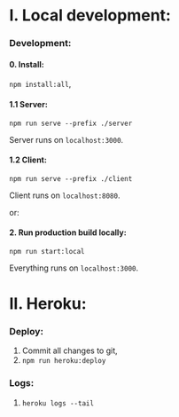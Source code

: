 # I. Local development:

### Development:

#### 0. Install:

`npm install:all`,

#### 1.1 Server:

`npm run serve --prefix ./server`

Server runs on `localhost:3000`.

#### 1.2 Client:

`npm run serve --prefix ./client`

Client runs on `localhost:8080`.

or:

#### 2. Run production build locally:

`npm run start:local`

Everything runs on `localhost:3000`.

# II. Heroku:

### Deploy:

1. Commit all changes to git,
2. `npm run heroku:deploy`

### Logs:

1. `heroku logs --tail`
